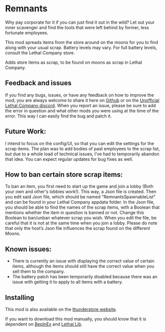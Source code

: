 # Remnants


 Why pay corporate for it if you can just find it out in the wild? 
 Let out your inner scavenger and find the tools that were left behind by former, less fortunate employees.
 
This mod spreads items from the store around on the moons for you to find along with your usual scrap. 
Battery levels may vary. For full battery levels, consult the Lethal Company store.

Adds store items as scrap, to be found on moons as scrap in Lethal Company.


## Feedback and issues
If you find any bugs, issues, or have any feedback on how to improve the mod, you are always welcome to share it here on [Github](https://github.com/KawaiiBone/LethalCompanyRemnants/issues) or on the [Unofficial Lethal Company discord](https://discord.com/invite/nYcQFEpXfU). When you report an issue, please be sure to add the error in question and what other mods you were using at the time of the error. This way I can easily find the bug and patch it.

## Future Work: 
I intend to focus on the config/UI, so that you can edit the settings for the scrap items.
The plan was to add bodies of past employees to the scrap list, but due to a whole load of technical issues, I've had to temporarily abandon that idea. 
You can expect regular updates for bug fixes as well.

## How to ban certain store scrap items:
To ban an item, you first need to start up the game and join a lobby (Both your own and other's lobbies work!). This way, a Json file is created.
 Then you edit said Json file, which should be named "RemnantsSpawnableList" and can be found in your Lethal Company appdata folder. In the Json file, you should be able to find the names of the scrap items, with a Boolean that mentions whether the item in question is banned or not. Change this Boolean to ban/unban whatever scrap you wish.
When you edit the file, be careful that it is not at the same time when you join a lobby.
Please do note that only the host’s Json file influences the scrap found on the different Moons.

## Known issues:
- There is currently an issue with displaying the correct value of certain items, although the items should still have the correct value when you sell them to the company.
- The battery patch has been temporarily disabled because there was an issue with getting it to apply to all items with a battery.

## Installing
This mod is also available on the [thunderstore website](https://thunderstore.io/c/lethal-company/p/KawaiiBone/Remnants/).

If you want to download this mod manually, you should know that it is dependent on [BepInEx](https://github.com/BepInEx) and [Lethal Lib](https://github.com/EvaisaDev/LethalLib).
